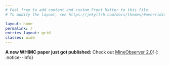 ```yaml
---
# Feel free to add content and custom Front Matter to this file.
# To modify the layout, see https://jekyllrb.com/docs/themes/#overriding-theme-defaults

layout: home
permalink: /
entries_layout: grid
classes: wide
---
```


**A new WHIMC paper just got published:** Check out [MineObserver 2.0](https://arxiv.org/abs/2312.11761)!
{: .notice--info}